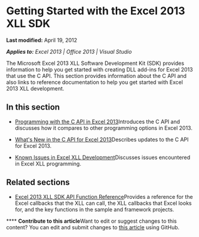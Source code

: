 
# Getting Started with the Excel 2013 XLL SDK

 **Last modified:** April 19, 2012

 _**Applies to:** Excel 2013 | Office 2013 | Visual Studio_

The Microsoft Excel 2013 XLL Software Development Kit (SDK) provides information to help you get started with creating DLL add-ins for Excel 2013 that use the C API. This section provides information about the C API and also links to reference documentation to help you get started with Excel 2013 XLL development.


## In this section


-  [Programming with the C API in Excel 2013](142bc0ce-7d16-4b69-9799-ce6558da2def.md)Introduces the C API and discusses how it compares to other programming options in Excel 2013.
    
-  [What's New in the C API for Excel 2013](f11552e1-b8ea-4933-b6fc-c452b07eb59d.md)Describes updates to the C API for Excel 2013.
    
-  [Known Issues in Excel XLL Development](3dfecc0b-a91c-448e-8721-5d3486b625fa.md)Discusses issues encountered in Excel XLL programming.
    

## Related sections


-  [Excel 2013 XLL SDK API Function Reference](2f6df879-7546-4ac0-a4e3-6b009aee9463.md)Provides a reference for the Excel callbacks that the XLL can call, the XLL callbacks that Excel looks for, and the key functions in the sample and framework projects.
    

****   **Contribute to this article**Want to edit or suggest changes to this content? You can edit and submit changes to  [this article](https://github.com/jhershey00/VBA_Excel_Test/OpenXMLCon/articles/ba7b5817-f22f-4187-8a5f-316f0fbcb9d2.md) using GitHub.

